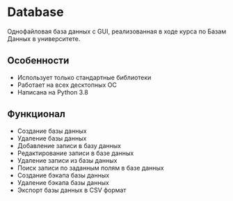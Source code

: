 # Database
Однофайловая база данных с GUI, реализованная в ходе курса по Базам Данных в университете.

## Особенности
- Использует только стандартные библиотеки
- Работает на всех десктопных ОС
- Написана на Python 3.8

## Функционал
- Создание базы данных
- Удаление базы данных
- Добавление записи в базу данных
- Редактирование записи в базе данных
- Удаление записи из базы данных
- Поиск записи по заданным полям в базе данных
- Создание бэкапа базы данных
- Удаление бэкапа базы данных
- Экспорт базы данных в CSV формат
